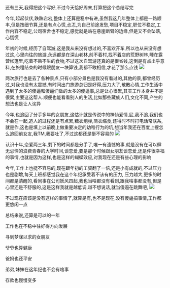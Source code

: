 还有三天,我得把这个写好,不过今天恰好周末,打算把这个总结写完

今年,起起伏伏,跌跌宕宕,整体上还算是稳中有进,虽然我这几年整体上都是一路顺丰,但是按细节算,还是有点心慌,忐忑,为自己前途发愁,项目不稳定,职位不稳定,工作内容不稳定,公司宿舍也不稳定,感觉就是站在悬崖断臂的边缘,但是又不会坠落,心慌慌

年初的时候,经历了自驾游,这是我从来没有想过的,不喜欢开车,所以也从来没有想过这,心里向往的旅游,永远都是在深山老林,前不着村,找不着店的荒野树林,睡在露营帐篷里,吃着不熟不生的食物,不过这次自驾游还真的是很省钱,这倒是有点出乎意料,在旅程结束的时候跟朋友一块算钱,我都不敢相信,才花了那么点钱
![](https://hexosrc.oss-cn-shenzhen.aliyuncs.com/blog/2019/12/IMG_0921.jpg)

两次旅行也是去了各种景点,只有小部分景色是我没有看过的,其他的景,都曾经历过,对我也没有太震撼,有时间出门旅游总归是好得,压力大了,散散心情,工作生活中遇到了太多的傻逼和傻逼们做的太多的傻逼事,总是让心很累,其实工作本身并不是很累,主要这这帮人.顺便也能看看别人的生活,比如那些藏族人们,文化不同,产生的想法也是让人诧异

今年,也追回了分手多年的女朋友,这估计就是传说中的神仙爱情,屁,我不追,我们也不会在一起,追人的过程还是有点累,糖衣炮弹,简衣缩食,还得时不时打电话常联系,就是作,这也是填上以前晚上做重要决定的幼稚行为的坑,想当年我还在百度上搜怎么追回前女友,我TM,我要吐了,不过这都还是挺不容易的
![](https://hexosrc.oss-cn-shenzhen.aliyuncs.com/blog/2019/12/IMG_1064.jpg)

认识十年,恋爱两三年,剩下的时间都是分手了,唯一有遗憾的事,就是没有在可以肆无忌惮的浪费青春的大学时间,谈恋爱,要是那个时候跟女朋友谈恋爱,还是件很幸福的事情,也就是因为这样,也是这样的蝴蝶效应,对我现在还是有些心理的影响

今年,工作上也挺不容易的,现在跟年初的工资翻了一倍,还是小有成就的,不过压力也是剧增,每天上班都感觉我在这个年纪承受着不该有的压力, 压力越大,更多的时间都是清醒的,看同事在公司妖风四起,我也当啥都没有看到,跟我啥事都没有,但是心里还是不舒服的,这是这样我就是越低调,越不想说话,就当傻逼在跳舞吧,
![](https://hexosrc.oss-cn-shenzhen.aliyuncs.com/blog/2019/12/IMG_1686.jpg)

不过现在应该是没有这样的事情了,就算是有,也不是现在,没有傻逼搞事情,工作都更悠闲一点

总结来说,还算是可以的一年

工作也在不稳中往好得方向发展

寻到梦寐以求的女朋友

爷爷也算健康

爸妈也还平安

弟弟,妹妹在这年纪也不会有啥事

存款也慢慢变多